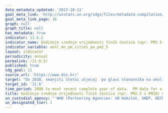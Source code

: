 ```yaml
---
date_metadata_updated: '2017-10-11'
goal_meta_link: 'http://unstats.un.org/sdgs/files/metadata-compilation/Metadata-Goal-11.pdf'
goal_meta_link_page: 16
graph: null
graph_title: null
has_metadata: true
indicator: 11.6.2
indicator_name: Godišnje srednje vrijednosti finih čestica (npr. PM2.5 i PM10) u gradovima (ponderirana populacija)
indicator_variable: annl_mn_pm_cities_pw_pm2_5
layout: indicator
periodicity: annual
permalink: /11-6-2/
published: true
sdg_goal: 11
source_url: 'https://www.dzs.hr/'
target: "Do 2030. smanjiti štetni utjecaj  po glavi stanovnika na okoliš gradova, uključujući posebnu pažnju posvećenu kvaliteti zraka i komunalnom i drugim gospodarenju otpadom."
target_id: '11.6'
time_period: 2000 to most recent complete year of data.  PM data for a given year is  considered final May 1 of the following year.
title: Godišnje srednje vrijednosti finih čestica (npr. PM2.5 i PM10) u gradovima (ponderirana populacija)
un_custodial_agency: "'WHO (Partnering Agencies: UN Habitat, UNEP, OECD)'"
un_designated_tier: 1
---
```

